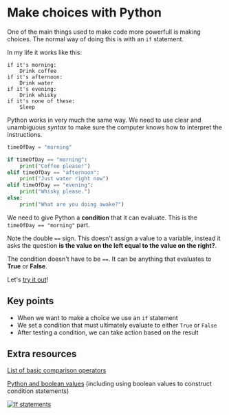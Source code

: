 # Make choices with Python

One of the main things used to make code more powerfull is making choices. The normal way of doing this is with an `if` statement.

In my life it works like this:
```
if it's morning:
    Drink coffee
if it's afternoon:
    Drink water
if it's evening:
    Drink whisky
if it's none of these:
    Sleep
```

Python works in very much the same way. We need to use clear and unambiguous *syntax* to make sure the computer knows how to interpret the instructions.

```python
timeOfDay = "morning"

if timeOfDay == "morning":
    print("Coffee please!")
elif timeOfDay == "afternoon":
    print("Just water right now")
elif timeOfDay == "evening":
    print("Whisky please.")
else:
    print("What are you doing awake?")
```

We need to give Python a **condition** that it can evaluate. This is the `timeOfDay == "morning"` part. 

Note the double `==` sign. This doesn't assign a value to a variable, instead it asks the question **is the value on the left equal to the value on the right?**.

The condition doesn't have to be `==`. It can be anything that evaluates to **True** or **False**.

Let's [try it out](http://colab.research.google.com/github/dfbr/pythonLessons/blob/main/Notebooks/choices.ipynb)!

## Key points

- When we want to make a choice we use an `if` statement
- We set a condition that must ultimately evaluate to either `True` or `False`
- After testing a condition, we can take action based on the result

## Extra resources

[List of basic comparison operators](https://www.w3schools.com/python/gloss_python_comparison_operators.asp)

[Python and boolean values](https://realpython.com/python-boolean/) (including using boolean values to construct condition statements)

[![If statements](https://img.youtube.com/vi/-BOBedcjySI/maxresdefault.jpg)](https://www.youtube.com/watch?v=-BOBedcjySI)

